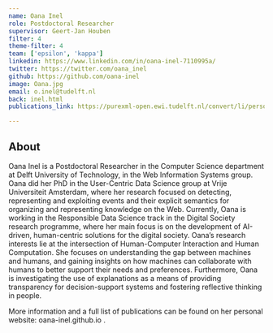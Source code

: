```yaml
---
name: Oana Inel
role: Postdoctoral Researcher
supervisor: Geert-Jan Houben
filter: 4
theme-filter: 4
team: ['epsilon', 'kappa'] 
linkedin: https://www.linkedin.com/in/oana-inel-7110995a/
twitter: https://twitter.com/oana_inel
github: https://github.com/oana-inel
image: Oana.jpg
email: o.inel@tudelft.nl 
back: inel.html
publications_link: https://purexml-open.ewi.tudelft.nl/convert/li/persons/24369003-f802-43ff-8a17-35b52d790219

---
```


## About 

Oana Inel is a Postdoctoral Researcher in the Computer Science department at Delft University of Technology, in the Web Information Systems group. Oana did her PhD in the User-Centric Data Science group at Vrije Universiteit Amsterdam, where her research focused on detecting, representing and exploiting events and their explicit semantics for organizing and representing knowledge on the Web. Currently, Oana is working in the Responsible Data Science track in the Digital Society research programme, where her main focus is on the development of AI-driven, human-centric solutions for the digital society. Oana’s research interests lie at the intersection of Human-Computer Interaction and Human Computation. She focuses on understanding the gap between machines and humans, and gaining insights on how machines can collaborate with humans to better support their needs and preferences. Furthermore, Oana is investigating the use of explanations as a means of providing transparency for decision-support systems and fostering reflective thinking in people.

More information and a full list of publications can be found on her personal website: oana-inel.github.io .

